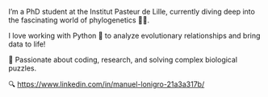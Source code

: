 I’m a PhD student at the Institut Pasteur de Lille, currently diving deep into the fascinating world of phylogenetics 🌿🔬.

I love working with Python 🐍 to analyze evolutionary relationships and bring data to life!

🚀 Passionate about coding, research, and solving complex biological puzzles.

🔍 https://www.linkedin.com/in/manuel-lonigro-21a3a317b/
